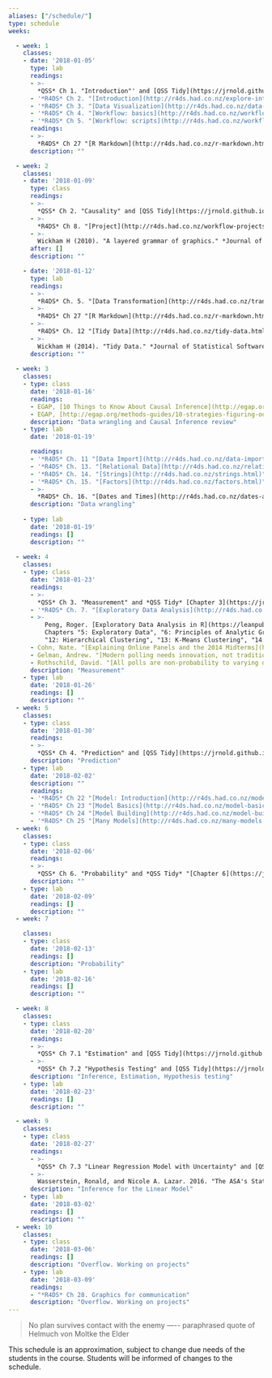 ```yaml
---
aliases: ["/schedule/"]
type: schedule
weeks:

  - week: 1
    classes:
    - date: '2018-01-05'
      type: lab
      readings:
      - >-
        *QSS* Ch 1. "Introduction"' and [QSS Tidy](https://jrnold.github.io/qss-tidy) "[Chapter 1](https://jrnold.github.io/qss-tidy/introduction.html)"
      - '*R4DS* Ch 2. "[Introduction](http://r4ds.had.co.nz/explore-intro.html)"'
      - '*R4DS* Ch 3. "[Data Visualization](http://r4ds.had.co.nz/data-visualisation.html)"'      
      - '*R4DS* Ch 4. "[Workflow: basics](http://r4ds.had.co.nz/workflow-basics.html)"'
      - '*R4DS* Ch 5. "[Workflow: scripts](http://r4ds.had.co.nz/workflow-scripts.html)"'
      readings:
      - >-
        *R4DS* Ch 27 "[R Markdown](http://r4ds.had.co.nz/r-markdown.html)"
      description: ""

  - week: 2
    classes:
    - date: '2018-01-09'
      type: class
      readings:
      - >-
        *QSS* Ch 2. "Causality" and [QSS Tidy](https://jrnold.github.io/qss-tidy) "[Chapter 2](https://jrnold.github.io/qss-tidy/causality.html)"
      - >-
        *R4DS* Ch 8. "[Project](http://r4ds.had.co.nz/workflow-projects.html)"
      - >-
        Wickham H (2010). "A layered grammar of graphics." *Journal of Computational and Graphical Statistics*, [doi:10.1198/jcgs.2009.07098](https://doi.org/10.1198/jcgs.2009.07098).
      after: []
      description: ""

    - date: '2018-01-12'
      type: lab
      readings:
      - >-
        *R4DS* Ch. 5. "[Data Transformation](http://r4ds.had.co.nz/transform.html)"
      - >-
        *R4DS* Ch 27 "[R Markdown](http://r4ds.had.co.nz/r-markdown.html)"
      - >-
        *R4DS* Ch. 12 "[Tidy Data](http://r4ds.had.co.nz/tidy-data.html)"
      - >-
        Wickham H (2014). "Tidy Data." *Journal of Statistical Software* [doi: 10.18637/jss.v059.i10](https://doi.org/10.18637/jss.v059.i10)
      description: ""
      
  - week: 3
    classes:
    - type: class
      date: '2018-01-16'
      readings: 
      - EGAP, [10 Things to Know About Causal Inference](http://egap.org/methods-guides/10-things-you-need-know-about-causal-inference).
      - EGAP, [http://egap.org/methods-guides/10-strategies-figuring-out-if-x-caused-y](http://egap.org/methods-guides/10-strategies-figuring-out-if-x-caused-y)
      description: "Data wrangling and Causal Inference review"
    - type: lab
      date: '2018-01-19'

      readings:
      - '*R4DS* Ch. 11 "[Data Import](http://r4ds.had.co.nz/data-import.html)"'
      - '*R4DS* Ch. 13. "[Relational Data](http://r4ds.had.co.nz/relational-data.html)"'
      - '*R4DS* Ch. 14. "[Strings](http://r4ds.had.co.nz/strings.html)" (skim)'
      - '*R4DS* Ch. 15. "[Factors](http://r4ds.had.co.nz/factors.html)" (skim)'
      - >-
        *R4DS* Ch. 16. "[Dates and Times](http://r4ds.had.co.nz/dates-and-times.html)" (skim)
      description: "Data wrangling"
      
    - type: lab
      date: '2018-01-19'
      readings: []
      description: ""
      
  - week: 4
    classes:
    - type: class
      date: '2018-01-23'
      readings:
      - >-
        *QSS* Ch 3. "Measurement" and *QSS Tidy* [Chapter 3](https://jrnold.github.io/qss-tidy/measurement.html)
      - '*R4DS* Ch. 7. "[Exploratory Data Analysis](http://r4ds.had.co.nz/exploratory-data-analysis.html)"'
      - >-
          Peng, Roger. [Exploratory Data Analysis in R](https://leanpub.com/exdata). 
          Chapters "5: Exploratory Data", "6: Principles of Analytic Graphics", 
          "12: Hierarchical Clustering", "13: K-Means Clustering", "14: Dimension Reduction".
      - Cohn, Nate. "[Explaining Online Panels and the 2014 Midterms](https://www.nytimes.com/2014/07/28/upshot/explaining-online-panels-and-the-2014-midterms.html)". *New York Times*. 2014-07-27.
      - Gelman, Andrew. "[Modern polling needs innovation, not traditionalism](https://www.washingtonpost.com/news/monkey-cage/wp/2014/08/04/modern-polling-requires-both-sampling-and-adjustment). *Washington Post*, 2014-08-04"
      - Rothschild, David. "[All polls are non-probability to varying degrees](https://www.huffingtonpost.com/entry/all-polls-are-non-probability-to-varying-degrees_us_57d02931e4b0f831f70653ce). *Huffington Post*, 2016-09-07."
      description: "Measurement"
    - type: lab
      date: '2018-01-26'
      readings: []
      description: ""      
  - week: 5
    classes:
    - type: class
      date: '2018-01-30'
      readings:
      - >-
        *QSS* Ch 4. "Prediction" and [QSS Tidy](https://jrnold.github.io/qss-tidy) "[Chapter 4](https://jrnold.github.io/qss-tidy/prediction.html)"
      description: "Prediction"
    - type: lab
      date: '2018-02-02'
      description: ""
      readings:
      - '*R4DS* Ch 22 "[Model: Introduction](http://r4ds.had.co.nz/model-intro.html)"'
      - '*R4DS* Ch 23 "[Model Basics](http://r4ds.had.co.nz/model-basics.html)"'
      - '*R4DS* Ch 24 "[Model Building](http://r4ds.had.co.nz/model-building.html)"'
      - '*R4DS* Ch 25 "[Many Models](http://r4ds.had.co.nz/many-models.html)"'
  - week: 6
    classes:
    - type: class
      date: '2018-02-06'
      readings:
      - >-
        *QSS* Ch 6. "Probability" and *QSS Tidy* "[Chapter 6](https://jrnold.github.io/qss-tidy/probability.html)"
      description: ""      
    - type: lab
      date: '2018-02-09'
      readings: []
      description: ""      
  - week: 7

    classes:
    - type: class
      date: '2018-02-13'
      readings: []
      description: "Probability"      
    - type: lab
      date: '2018-02-16'
      readings: []      
      description: ""  

  - week: 8
    classes:
    - type: class
      date: '2018-02-20'
      readings:
      - >-
        *QSS* Ch 7.1 "Estimation" and [QSS Tidy](https://jrnold.github.io/qss-tidy/uncertainty.html#estimation)
      - >-
        *QSS* Ch 7.2 "Hypothesis Testing" and [QSS Tidy](https://jrnold.github.io/qss-tidy/uncertainty.html#hypothesis-testing)
      description: "Inference, Estimation, Hypothesis testing"      
    - type: lab
      date: '2018-02-23'
      readings: []
      description: ""

  - week: 9
    classes:
    - type: class
      date: '2018-02-27'
      readings:
      - >-
        *QSS* Ch 7.3 "Linear Regression Model with Uncertainty" and [QSS Tidy](https://jrnold.github.io/qss-tidy/uncertainty.html#linear-regression-model-with-uncertainty)
      - >- 
        Wasserstein, Ronald, and Nicole A. Lazar. 2016. "The ASA's Statement on $p$-Values: Context, Process, and Purpose" [DOI](https://doi.org/10.1080/00031305.2016.1154108)
      description: "Inference for the Linear Model"
    - type: lab
      date: '2018-03-02'
      readings: []      
      description: ""      
  - week: 10
    classes:
    - type: class
      date: '2018-03-06'
      readings: []      
      description: "Overflow. Working on projects"
    - type: lab
      date: '2018-03-09'
      readings:
      - "*R4DS* Ch 28. Graphics for communication"
      description: "Overflow. Working on projects"      
---
```


> No plan survives contact with the enemy —-- paraphrased quote of Helmuch von Moltke the Elder

This schedule is an approximation, subject to change due needs of the students in the course. Students will be informed of changes to the schedule.

